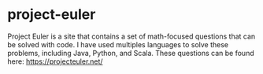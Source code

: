 # project-euler
Project Euler is a site that contains a set of math-focused questions that can be solved with code. I have used multiples languages to solve these problems, including Java, Python, and Scala. These questions can be found here: https://projecteuler.net/
